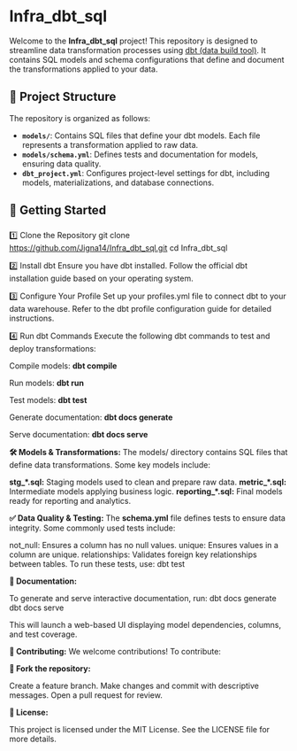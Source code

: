 # Infra_dbt_sql

Welcome to the **Infra_dbt_sql** project! This repository is designed to streamline data transformation processes using [dbt (data build tool)](https://www.getdbt.com/). It contains SQL models and schema configurations that define and document the transformations applied to your data.

## 📂 Project Structure

The repository is organized as follows:

- **`models/`**: Contains SQL files that define your dbt models. Each file represents a transformation applied to raw data.
- **`models/schema.yml`**: Defines tests and documentation for models, ensuring data quality.
- **`dbt_project.yml`**: Configures project-level settings for dbt, including models, materializations, and database connections.

## 🚀 Getting Started

### 
1️⃣ Clone the Repository
git clone https://github.com/Jigna14/Infra_dbt_sql.git
cd Infra_dbt_sql

2️⃣ Install dbt
Ensure you have dbt installed. Follow the official dbt installation guide based on your operating system.

3️⃣ Configure Your Profile
Set up your profiles.yml file to connect dbt to your data warehouse. Refer to the dbt profile configuration guide for detailed instructions.

4️⃣ Run dbt Commands
Execute the following dbt commands to test and deploy transformations:

Compile models:
**dbt compile**

Run models:
**dbt run**

Test models:
**dbt test**

Generate documentation:
**dbt docs generate**

Serve documentation:
**dbt docs serve**


**🛠 Models & Transformations:**
The models/ directory contains SQL files that define data transformations. Some key models include:

**stg_*.sql:** Staging models used to clean and prepare raw data.
**metric_*.sql:** Intermediate models applying business logic.
**reporting_*.sql:** Final models ready for reporting and analytics.

**✅ Data Quality & Testing:**
The **schema.yml** file defines tests to ensure data integrity. Some commonly used tests include:

not_null: Ensures a column has no null values.
unique: Ensures values in a column are unique.
relationships: Validates foreign key relationships between tables.
To run these tests, use:
dbt test

**📖 Documentation:** 

To generate and serve interactive documentation, run:
dbt docs generate
dbt docs serve

This will launch a web-based UI displaying model dependencies, columns, and test coverage.

**📌 Contributing:**
We welcome contributions! To contribute:


**📖 Fork the repository:**

Create a feature branch.
Make changes and commit with descriptive messages.
Open a pull request for review.

**📄 License:**

This project is licensed under the MIT License. See the LICENSE file for more details.
